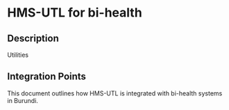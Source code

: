 # HMS-UTL for bi-health

## Description

Utilities

## Integration Points

This document outlines how HMS-UTL is integrated with bi-health systems in Burundi.
